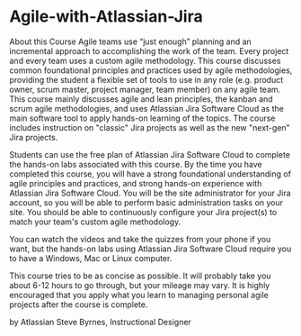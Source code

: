 # Agile-with-Atlassian-Jira

About this Course
Agile teams use “just enough” planning and an incremental approach to accomplishing the work of the team. Every project and every team uses a custom agile methodology. This course discusses common foundational principles and practices used by agile methodologies, providing the student a flexible set of tools to use in any role (e.g. product owner, scrum master, project manager, team member) on any agile team. This course mainly discusses agile and lean principles, the kanban and scrum agile methodologies, and uses Atlassian Jira Software Cloud as the main software tool to apply hands-on learning of the topics. The course includes instruction on "classic" Jira projects as well as the new "next-gen" Jira projects.

Students can use the free plan of Atlassian Jira Software Cloud to complete the hands-on labs associated with this course. By the time you have completed this course, you will have a strong foundational understanding of agile principles and practices, and strong hands-on experience with Atlassian Jira Software Cloud. You will be the site administrator for your Jira account, so you will be able to perform basic administration tasks on your site. You should be able to continuously configure your Jira project(s) to match your team's custom agile methodology.

You can watch the videos and take the quizzes from your phone if you want, but the hands-on labs using Atlassian Jira Software Cloud require you to have a Windows, Mac or Linux computer.

This course tries to be as concise as possible. It will probably take you about 6-12 hours to go through, but your mileage may vary. It is highly encouraged that you apply what you learn to managing personal agile projects after the course is complete.


by Atlassian
Steve Byrnes, Instructional Designer
